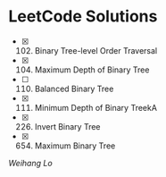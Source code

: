 # LeetCode Solutions

- [x] 102. Binary Tree-level Order Traversal
- [x] 104. Maximum Depth of Binary Tree
- [ ] 110. Balanced Binary Tree
- [x] 111. Minimum Depth of Binary TreekA
- [x] 226. Invert Binary Tree
- [x] 654. Maximum Binary Tree 

_Weihang Lo_

